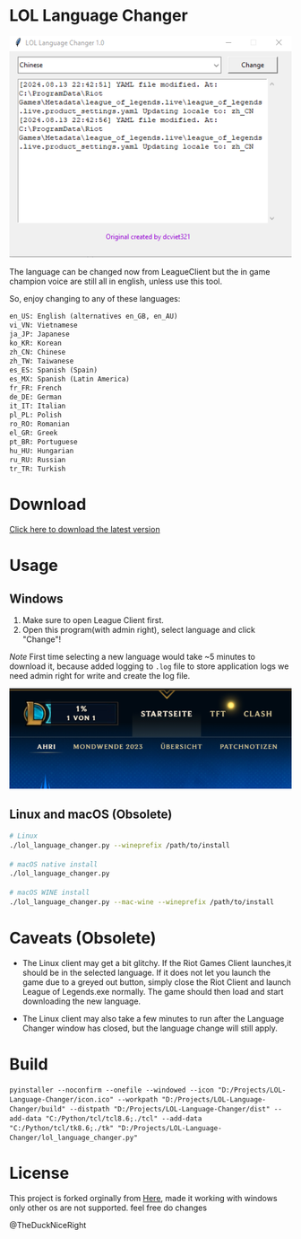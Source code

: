 # LOL Language Changer

![Screenshot](/resources/gui.PNG)

The language can be changed now from LeagueClient but the in game champion voice are still all in english, unless use this tool.

So, enjoy changing to any of these languages:

```text
en_US: English (alternatives en_GB, en_AU)
vi_VN: Vietnamese
ja_JP: Japanese
ko_KR: Korean
zh_CN: Chinese
zh_TW: Taiwanese
es_ES: Spanish (Spain)
es_MX: Spanish (Latin America)
fr_FR: French
de_DE: German
it_IT: Italian
pl_PL: Polish
ro_RO: Romanian
el_GR: Greek
pt_BR: Portuguese
hu_HU: Hungarian
ru_RU: Russian
tr_TR: Turkish
```

# Download

[Click here to download the latest version](https://github.com/ducviet321/LOL-Language-Changer/releases/latest/download/lol_language_changer.zip)

# Usage

## Windows

1. Make sure to open League Client first.
2. Open this program(with admin right), select language and click "Change"!

*Note* First time selecting a new language would take ~5 minutes to download it, because added logging to `.log` file to store application logs we need admin right for write and create the log file.

![Downloading German Language Pack](resources/german.png)

## Linux and macOS (Obsolete)

```bash
# Linux
./lol_language_changer.py --wineprefix /path/to/install

# macOS native install
./lol_language_changer.py

# macOS WINE install
./lol_language_changer.py --mac-wine --wineprefix /path/to/install
```

# Caveats (Obsolete)

- The Linux client may get a bit glitchy. If the Riot Games Client launches,it should be in the selected language.
If it does not let you launch the game due to a greyed out button, simply close the Riot Client and launch League of Legends.exe normally.
The game should then load and start downloading the new language.

- The Linux client may also take a few minutes to run after the Language Changer window has closed, but the language change will still apply.

# Build

`pyinstaller --noconfirm --onefile --windowed --icon "D:/Projects/LOL-Language-Changer/icon.ico" --workpath "D:/Projects/LOL-Language-Changer/build" --distpath "D:/Projects/LOL-Language-Changer/dist" --add-data "C:/Python/tcl/tcl8.6;./tcl" --add-data "C:/Python/tcl/tk8.6;./tk" "D:/Projects/LOL-Language-Changer/lol_language_changer.py"`

# License

This project is forked orginally from [Here](https://github.com/ducviet321/LOL-Language-Changer), made it working with windows only other os are not supported. feel free do changes

@TheDuckNiceRight
